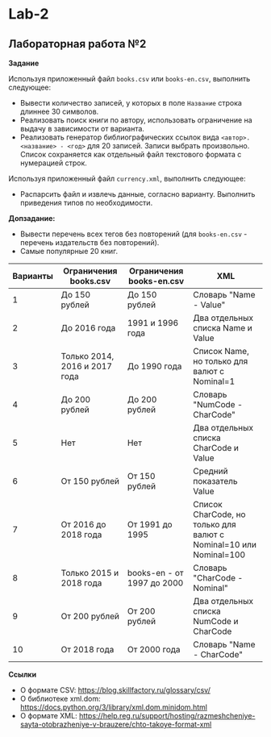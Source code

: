 # Lab-2
## Лабораторная работа №2

**Задание**

Используя приложенный файл ```books.csv``` или ```books-en.csv```, выполнить следующее:  
* Вывести количество записей, у которых в поле ```Название``` строка длиннее 30 символов.
* Реализовать поиск книги по автору, использовать ограничение на выдачу в зависимости от варианта.
* Реализовать генератор библиографических ссылок вида ```<автор>. <название> - <год>``` для 20 записей. Записи выбрать произвольно. Список сохраняется как отдельный файл текстового формата с нумерацией строк.

Используя приложенный файл ```currency.xml```, выполнить следующее:  
* Распарсить файл и извлечь данные, согласно варианту. Выполнить приведения типов по необходимости.  

**Допзадание:**
* Вывести перечень всех тегов без повторений (для ```books-en.csv``` - перечень издательств без повторений).
* Самые популярные 20 книг.

| Варианты | Ограничения books.csv | Ограничения books-en.csv | XML |
| -------- | ----------- | ----------- | ---------- |
| 1 | До 150 рублей | До 150 рублей | Словарь "Name - Value" |
| 2 | До 2016 года | 1991 и 1996 года | Два отдельных списка Name и Value |
| 3 | Только 2014, 2016 и 2017 года | До 1990 года | Список Name, но только для валют с Nominal=1 |
| 4 | До 200 рублей | До 200 рублей | Словарь "NumCode - CharCode" |
| 5 | Нет | Нет | Два отдельных списка CharCode и Value |
| 6 |	От 150 рублей | От 150 рублей | Средний показатель Value |
| 7 | От 2016 до 2018 года | От 1991 до 1995 | Список CharCode, но только для валют с Nominal=10 или Nominal=100 |
| 8 | Только 2015 и 2018 года | books-en - от 1997 до 2000 | Словарь "CharCode - Nominal" |
| 9 | От 200 рублей | От 200 рублей | Два отдельных списка NumCode и CharCode |
| 10 | От 2018 года | От 2000 года | Словарь "Name - CharCode" |

**Ссылки**  
* О формате CSV: https://blog.skillfactory.ru/glossary/csv/  
* О библиотеке xml.dom: https://docs.python.org/3/library/xml.dom.minidom.html  
* О формате XML: https://help.reg.ru/support/hosting/razmeshcheniye-sayta-otobrazheniye-v-brauzere/chto-takoye-format-xml
